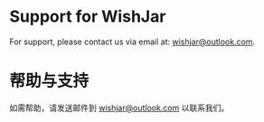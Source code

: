 # Support for WishJar
For support, please contact us via email at: wishjar@outlook.com.

# 帮助与支持
如需帮助，请发送邮件到 wishjar@outlook.com 以联系我们。
